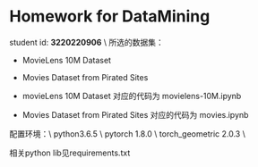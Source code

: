 # Homework for DataMining
student id: **3220220906** \\
所选的数据集：
- MovieLens 10M Dataset
- Movies Dataset from Pirated Sites

- movieLens 10M Dataset 对应的代码为 movielens-10M.ipynb
- Movies Dataset from Pirated Sites 对应的代码为 movies.ipynb

配置环境：\\
python3.6.5 \\
pytorch 1.8.0 \\
torch\_geometric 2.0.3 \\

相关python lib见requirements.txt
